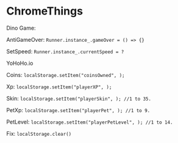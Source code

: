 # ChromeThings

Dino Game:

  AntiGameOver: ```Runner.instance_.gameOver = () => {}```
  
  SetSpeed: ```Runner.instance_.currentSpeed = ?```
  
YoHoHo.io

  Coins: ```localStorage.setItem("coinsOwned", );```
  
  Xp: ```localStorage.setItem("playerXP", );```
  
  Skin: ```localStorage.setItem("playerSkin", ); //1 to 35.```
  
  PetXp: ```localStorage.setItem("playerPet", ); //1 to 9.```
  
  PetLevel: ```localStorage.setItem("playerPetLevel", ); //1 to 14.```
  
  Fix: ```localStorage.clear()```
